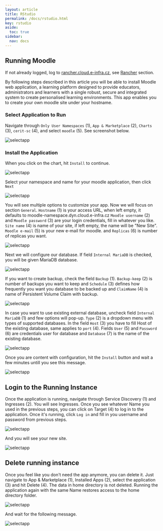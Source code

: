 ```yaml
---
layout: article
title: RStudio
permalink: /docs/rstudio.html
key: rstudio
aside:
  toc: true
sidebar:
  nav: docs
---
```

## Running Moodle

If not already logged, log to [rancher.cloud.e-infra.cz](https://rancher.cloud.e-infra.cz), see [Rancher](https://cerit-sc.github.io/kube-docs/docs/rancher.html) section.

By following steps described in this article you will be able to install Moodle web application, a learning platform designed to provide educators, administrators and learners with a single robust, secure and integrated system to create personalised learning environments. This app enables you to create your own moodle site under your hostname.

### Select Application to Run

Navigate through `Only User Namespaces` (1), `App & Marketplace` (2), `Charts` (3), `cerit-sc` (4),  and select `moodle` (5). See screenshot below.

![selectapp](moodle/selectapp.png)

### Install the Application

When you click on the chart, hit `Install` to continue.

![selectapp](moodle/selectversion.png)

Select your namespace and name for your moodle application, then click `Next` 

![selectapp](moodle/namespace.png)

You will see multiple options to customize your app. Now we will focus on section `General`. `Hostname` (1) is your access URL, when left empty, it defaults to moodle-namespace.dyn.cloud.e-infra.cz
`Moodle username` (2) and `Moodle password` (3) are your login credentials, fill in whatever you like. `Site name` (4) is name of your site, if left empty, the name will be "New Site". `Moodle e-mail` (5) is your new e-mail for moodle. and `Replicas` (6) is number of replicas you want. 

![selectapp](moodle/gen1.png)

Next we will configure our database. If field `Internal MariaDB` is checked, you will be given MariaDB database. 

![selectapp](moodle/mariadb.png)

If you want to create backup, check the field `Backup` (1). `Backup-keep` (2) is number of backups you want to keep and `Schedule` (3) defines how frequently you want you database to be backed up and `ClaimName` (4) is name of Persistent Volume Claim with backup.

![selectapp](moodle/backup.png)

In case you want to use existing external database, uncheck field `Internal MariaDB` (1) and few options will pop-up. `Type` (2) is a dropdown menu with types of supported databases. In the field `Host` (3) you have to fill Host of the existing database, same applies to `port` (4). Fields `User` (5) and `Password` (6) are credentials user for database and `Database` (7) is the name of the existing database.

![selectapp](moodle/external.png)

Once you are content with configuration, hit the `Install` button and wait a few minutes untill you see this message.

![selectapp](moodle/success.png)

## Login to the Running Instance

Once the application is running, navigate through Service Discovery (1) and Ingresses (2). You will see Ingresses. Once you see whatever Name you used in the previous steps, you can click on Target (4) to log in to the application. Once it's running, click `Log in` and fill in you username and password from previous steps. 

![selectapp](moodle/login.png)

And you will see your new site.

![selectapp](moodle/mod.png)

## Delete running instance

Once you feel like you don't need the app anymore, you can delete it. Just navigate to App & Marketplace (1), Installed Apps (2), select the application (3) and hit Delete (4).  The data in home directory is not deleted. Running the application again with the same Name restores access to the home directory folder.

![selectapp](moodle/del1.png)

And wait for the following message.

![selectapp](moodle/del2.png)

